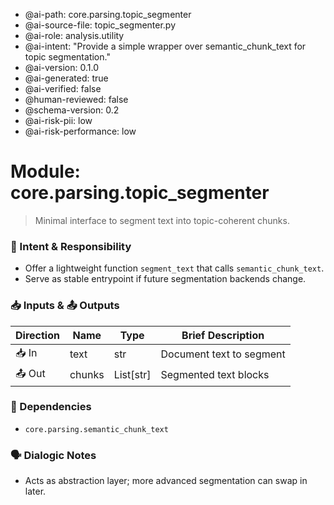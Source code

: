 - @ai-path: core.parsing.topic_segmenter
- @ai-source-file: topic_segmenter.py
- @ai-role: analysis.utility
- @ai-intent: "Provide a simple wrapper over semantic_chunk_text for topic segmentation."
- @ai-version: 0.1.0
- @ai-generated: true
- @ai-verified: false
- @human-reviewed: false
- @schema-version: 0.2
- @ai-risk-pii: low
- @ai-risk-performance: low

# Module: core.parsing.topic_segmenter
> Minimal interface to segment text into topic-coherent chunks.

### 🎯 Intent & Responsibility
- Offer a lightweight function `segment_text` that calls `semantic_chunk_text`.
- Serve as stable entrypoint if future segmentation backends change.

### 📥 Inputs & 📤 Outputs
| Direction | Name | Type | Brief Description |
|-----------|------|------|-------------------|
| 📥 In | text | str | Document text to segment |
| 📤 Out | chunks | List[str] | Segmented text blocks |

### 🔗 Dependencies
- `core.parsing.semantic_chunk_text`

### 🗣 Dialogic Notes
- Acts as abstraction layer; more advanced segmentation can swap in later.
